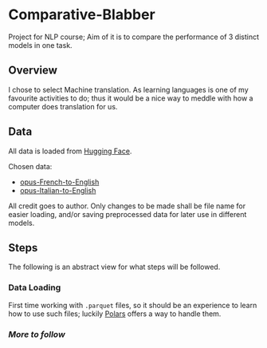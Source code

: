 # Comparative-Blabber

Project for NLP course; Aim of it is to compare the performance of 3 distinct models in one task.

## Overview

I chose to select Machine translation. As learning languages is one of my favourite activities to do; thus it would be a nice way to meddle with how a computer does translation for us.

## Data

All data is loaded from [Hugging Face](https://huggingface.co/).

Chosen data:

- [opus-French-to-English](https://huggingface.co/datasets/kaitchup/opus-French-to-English)
- [opus-Italian-to-English](https://huggingface.co/datasets/kaitchup/opus-Italian-to-English)

All credit goes to author. Only changes to be made shall be file name for easier loading, and/or saving preprocessed data for later use in different models.

## Steps

The following is an abstract view for what steps will be followed.

### Data Loading

First time working with `.parquet` files, so it should be an experience to learn how to use such files; luckily [Polars](https://pola.rs/) offers a way to handle them.

### _More to follow_
